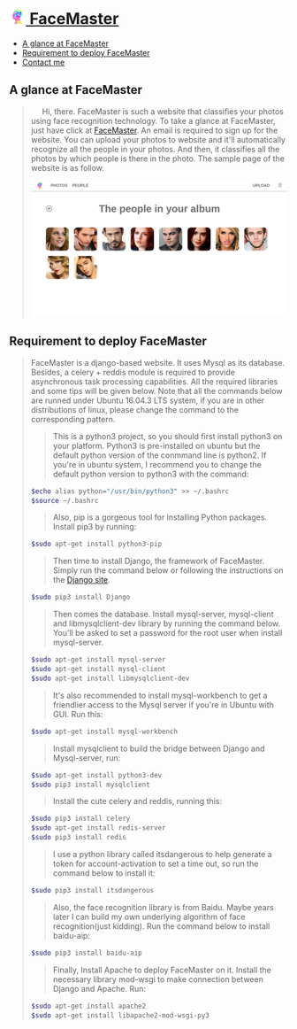 # [<img src="welcome/static/images/tubiao.png" width="30"> FaceMaster](http://123.206.213.40/)
* [A glance at FaceMaster](#a-glance-at-facemaster)
* [Requirement to deploy FaceMaster](#requirement-to-deploy-facemaster)
* [Contact me](#contact-me)

## A glance at FaceMaster
>&nbsp;&nbsp;&nbsp;&nbsp;&nbsp;Hi, there. FaceMaster is such a website that classifies your photos using face recognition technology. To take a glance at FaceMaster, just have click at [FaceMaster](http://123.206.213.40/). An email is required to sign up for the website. You can upload your photos to website and it'll automatically recognize all the people in your photos. And then, it classifies all the photos by which people is there in the photo. The sample page of the website is as follow.
>
>[<img src="sample.png">](http://123.206.213.40/)
## Requirement to deploy FaceMaster
>FaceMaster is a django-based website. It uses Mysql as its database. Besides, a celery + reddis module is required to provide asynchronous task processing capabilities. All the required libraries and some tips will be given below. Note that all the commands below are runned under Ubuntu 16.04.3 LTS system, if you are in other distributions of linux, please change the command to the corresponding pattern.
>>This is a python3 project, so you should first install python3 on your platform. Python3 is pre-installed on ubuntu but the default python version of the conmmand line is python2. If you're in ubuntu system, I recommend you to change the default python version to python3 with the command:
>```bash
>$echo alias python="/usr/bin/python3" >> ~/.bashrc
>$source ~/.bashrc
>```
>>Also, pip is a gorgeous tool for installing Python packages. Install pip3 by running:
>```bash
>$sudo apt-get install python3-pip
>```
>>Then time to install Django, the framework of FaceMaster. Simply run the command below or following the instructions on the [Django site](https://www.djangoproject.com/).
>```bash
>$sudo pip3 install Django
>```
>>Then comes the database. Install mysql-server, mysql-client and libmysqlclient-dev library by running the command below. You'll be asked to set a password for the root user when install mysql-server.
>```bash
>$sudo apt-get install mysql-server
>$sudo apt-get install mysql-client
>$sudo apt-get install libmysqlclient-dev
>```
>>It's also recommended to install mysql-workbench to get a friendlier access to the Mysql server if you're in Ubuntu with GUI. Run this:
>```bash
>$sudo apt-get install mysql-workbench
>```
>>Install mysqlclient to build the bridge between Django and Mysql-server, run:
>```bash
>$sudo apt-get install python3-dev
>$sudo pip3 install mysqlclient
>```
>>Install the cute celery and reddis, running this:
>```bash
>$sudo pip3 install celery
>$sudo apt-get install redis-server
>$sudo pip3 install redis
>```
>>I use a python library called itsdangerous to help generate a token for account-activation to set a time out, so run the command below to install it:
>```bash
>$sudo pip3 install itsdangerous
>```
>>Also, the face recognition library is from Baidu. Maybe years later I can build my own underlying algorithm of face recognition(just kidding). Run the command below to install baidu-aip:
>```bash
>$sudo pip3 install baidu-aip
>```
>>Finally, Install Apache to deploy FaceMaster on it. Install the necessary library mod-wsgi to make connection between Django and Apache. Run:
>```bash
>$sudo apt-get install apache2
>$sudo apt-get install libapache2-mod-wsgi-py3
>```
>>
